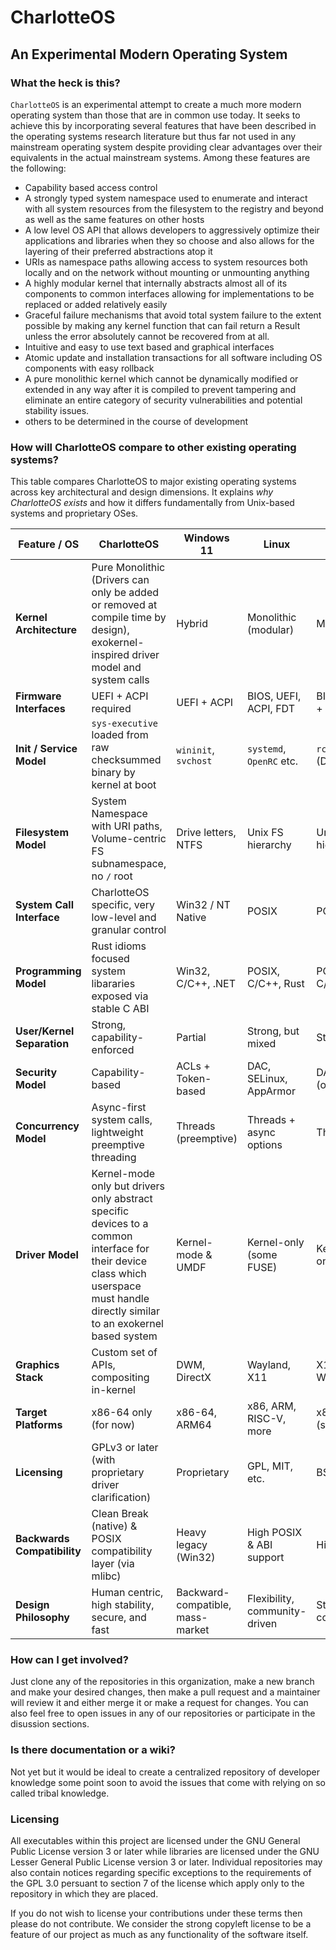 # CharlotteOS

## An Experimental Modern Operating System

### What the heck is this?

`CharlotteOS` is an experimental attempt to create a much more modern operating system than those that are in common use today. It seeks to achieve this by incorporating several features that have been described
in the operating systems research literature but thus far not used in any mainstream operating system despite providing clear advantages over their equivalents in the actual mainstream systems. Among these features are the following:

- Capability based access control
- A strongly typed system namespace used to enumerate and interact with all system resources from the filesystem to the registry and beyond as well as the same features on other hosts
- A low level OS API that allows developers to aggressively optimize their applications and libraries when they so choose and also allows for the layering of their preferred abstractions atop it
- URIs as namespace paths allowing access to system resources both locally and on the network without mounting or unmounting anything
- A highly modular kernel that internally abstracts almost all of its components to common interfaces allowing for implementations to be replaced or added relatively easily
- Graceful failure mechanisms that avoid total system failure to the extent possible by making any kernel function that can fail return a Result unless the error absolutely cannot be recovered from at all.
- Intuitive and easy to use text based and graphical interfaces
- Atomic update and installation transactions for all software including OS components with easy rollback
- A pure monolithic kernel which cannot be dynamically modified or extended in any way after it is compiled to prevent tampering and eliminate an entire category of security vulnerabilities and potential stability issues.
- others to be determined in the course of development

### How will CharlotteOS compare to other existing operating systems?

This table compares CharlotteOS to major existing operating systems across key architectural and design dimensions. It explains *why CharlotteOS exists* and how it differs fundamentally from Unix-based systems and proprietary OSes.

| Feature / OS                  | **CharlotteOS**             | **Windows 11**         | **Linux**               | **BSDs**                | **macOS**              | **Haiku**               |
|-------------------------------|-----------------------------|------------------------|--------------------------|--------------------------|------------------------|-------------------------|
| **Kernel Architecture**       | Pure Monolithic (Drivers can only be added or removed at compile time by design), exokernel-inspired driver model and system calls | Hybrid              | Monolithic (modular)     | Monolithic               | Hybrid (XNU)           | Hybrid (custom)         |
| **Firmware Interfaces**       | UEFI + ACPI required            | UEFI + ACPI            | BIOS, UEFI, ACPI, FDT           | BIOS, UEFI + ACPI               | Proprietary            | BIOS, UEFI (limited ACPI)|
| **Init / Service Model**      | `sys-executive` loaded from raw checksummed binary by kernel at boot | `wininit`, `svchost`   | `systemd`, `OpenRC` etc. | `rc`, `launchd` (Darwin) | `launchd`              | `launch_daemon`         |
| **Filesystem Model**          | System Namespace with URI paths, Volume-centric FS subnamespace, no `/` root | Drive letters, NTFS    | Unix FS hierarchy        | Unix FS hierarchy        | APFS, Unix hierarchy   | BFS, simplified hierarchy|
| **System Call Interface**     | CharlotteOS specific, very low-level and granular control  | Win32 / NT Native      | POSIX                    | POSIX                    | POSIX + Apple syscalls | BeOS-style syscalls     |
| **Programming Model**         | Rust idioms focused system libararies exposed via stable C ABI | Win32, C/C++, .NET | POSIX, C/C++, Rust       | POSIX, C/C++             | Obj-C, Swift, POSIX    | C++, BeAPI              |
| **User/Kernel Separation**    | Strong, capability-enforced | Partial                | Strong, but mixed        | Strong                   | Strong                 | Moderate                |
| **Security Model**            | Capability-based             | ACLs + Token-based     | DAC, SELinux, AppArmor   | DAC, MAC (optional)      | App Sandbox, SIP       | Basic permissions       |
| **Concurrency Model**         | Async-first system calls, lightweight preemptive threading   | Threads (preemptive)   | Threads + async options  | Threads                  | Threads + GCD/queues   | Preemptive threads      |
| **Driver Model**              | Kernel-mode only but drivers only abstract specific devices to a common interface for their device class which userspace must handle directly similar to an exokernel based system  | Kernel-mode & UMDF     | Kernel-only (some FUSE)  | Kernel-only              | Kernel with sandboxing | Mostly kernel drivers   |
| **Graphics Stack**            | Custom set of APIs, compositing in-kernel             | DWM, DirectX           | Wayland, X11             | X11, some Wayland        | Metal, Quartz          | App Server (custom GUI) |
| **Target Platforms**          | x86-64 only (for now)        | x86-64, ARM64          | x86, ARM, RISC-V, more   | x86, ARM (some)          | ARM64 (Apple Silicon)  | x86-64 (RISC-V WIP)     |
| **Licensing**                 | GPLv3 or later (with proprietary driver clarification)| Proprietary            | GPL, MIT, etc.           | BSD, ISC                 | Proprietary            | MIT                     |
| **Backwards Compatibility**   | Clean Break (native) & POSIX compatibility layer (via mlibc) | Heavy legacy (Win32)   | High POSIX & ABI support | High POSIX               | High legacy support    | Partial BeOS ABI        |
| **Design Philosophy**         | Human centric, high stability, secure, and fast | Backward-compatible, mass-market | Flexibility, community-driven | Stability, correctness | UX-first, closed ecosystem | Simple desktop usability |


### How can I get involved?

Just clone any of the repositories in this organization, make a new branch and make your desired changes, then make a pull request and a maintainer will review it and either merge it or make a request for changes. You can also
feel free to open issues in any of our repositories or participate in the disussion sections.

### Is there documentation or a wiki?

Not yet but it would be ideal to create a centralized repository of developer knowledge some point soon to avoid the issues that come with relying on so called tribal knowledge.

### Licensing

All executables within this project are licensed under the GNU General Public License version 3 or later while libraries are licensed under the GNU Lesser General Public License version 3 or later. Individual repositories may also contain notices regarding specific exceptions to the requirements of the GPL 3.0 persuant to section 7 of the license which apply only to the repository in which they are placed.

If you do not wish to license your
contributions under these terms then please do not contribute. We consider the strong copyleft license to be a feature of our project as much as any functionality of the software itself.
